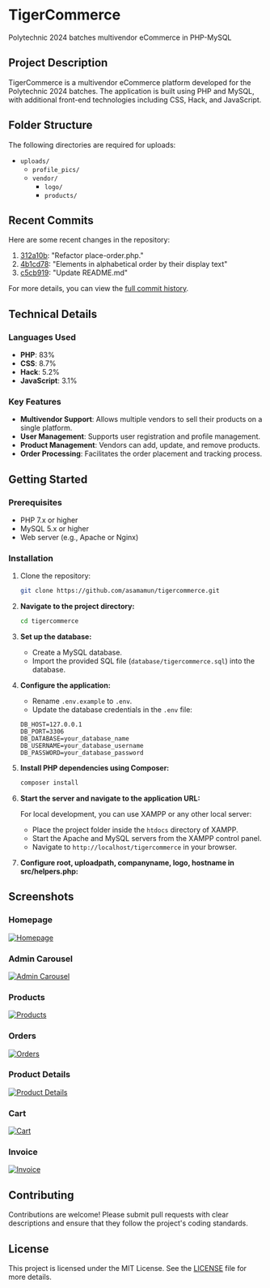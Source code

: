 # TigerCommerce

Polytechnic 2024 batches multivendor eCommerce in PHP-MySQL

## Project Description

TigerCommerce is a multivendor eCommerce platform developed for the Polytechnic 2024 batches. The application is built using PHP and MySQL, with additional front-end technologies including CSS, Hack, and JavaScript.

## Folder Structure

The following directories are required for uploads:
- `uploads/`
  - `profile_pics/`
  - `vendor/`
    - `logo/`
    - `products/`

## Recent Commits

Here are some recent changes in the repository:
1. [312a10b](https://github.com/asamamun/tigercommerce/commit/312a10ba4f2ff8c69eb23eb04b29ca1ea55f9678): "Refactor place-order.php."
2. [4b1cd78](https://github.com/asamamun/tigercommerce/commit/4b1cd789a748e4790631c4f3ac4874ab68093196): "Elements in alphabetical order by their display text"
3. [c5cb919](https://github.com/asamamun/tigercommerce/commit/c5cb91900c5a88d8e536f4fab83b86e1b0f964bd): "Update README.md"

For more details, you can view the [full commit history](https://github.com/asamamun/tigercommerce/commits).

## Technical Details

### Languages Used
- **PHP**: 83%
- **CSS**: 8.7%
- **Hack**: 5.2%
- **JavaScript**: 3.1%

### Key Features
- **Multivendor Support**: Allows multiple vendors to sell their products on a single platform.
- **User Management**: Supports user registration and profile management.
- **Product Management**: Vendors can add, update, and remove products.
- **Order Processing**: Facilitates the order placement and tracking process.

## Getting Started

### Prerequisites
- PHP 7.x or higher
- MySQL 5.x or higher
- Web server (e.g., Apache or Nginx)

### Installation
1. Clone the repository:
   ```bash
   git clone https://github.com/asamamun/tigercommerce.git
   ```
2. **Navigate to the project directory:**

    ```bash
    cd tigercommerce
    ```

3. **Set up the database:**

    - Create a MySQL database.
    - Import the provided SQL file (`database/tigercommerce.sql`) into the database.

4. **Configure the application:**

    - Rename `.env.example` to `.env`.
    - Update the database credentials in the `.env` file:

    ```plaintext
    DB_HOST=127.0.0.1
    DB_PORT=3306
    DB_DATABASE=your_database_name
    DB_USERNAME=your_database_username
    DB_PASSWORD=your_database_password
    ```

5. **Install PHP dependencies using Composer:**

    ```bash
    composer install
    ```

6. **Start the server and navigate to the application URL:**

    For local development, you can use XAMPP or any other local server:

    - Place the project folder inside the `htdocs` directory of XAMPP.
    - Start the Apache and MySQL servers from the XAMPP control panel.
    - Navigate to `http://localhost/tigercommerce` in your browser.

7. **Configure root, uploadpath, companyname, logo, hostname in src/helpers.php:**   

## Screenshots

### Homepage
[![Homepage](https://github.com/asamamun/tigercommerce/blob/master/screenshots/homepage.png)](https://github.com/asamamun/tigercommerce/blob/master/screenshots/homepage.png)

### Admin Carousel
[![Admin Carousel](https://github.com/asamamun/tigercommerce/blob/master/screenshots/admin-carousel.png)](https://github.com/asamamun/tigercommerce/blob/master/screenshots/admin-carousel.png)

### Products
[![Products](https://github.com/asamamun/tigercommerce/blob/master/screenshots/products.png)](https://github.com/asamamun/tigercommerce/blob/master/screenshots/products.png)

### Orders
[![Orders](https://github.com/asamamun/tigercommerce/blob/master/screenshots/orders.png)](https://github.com/asamamun/tigercommerce/blob/master/screenshots/orders.png)

### Product Details
[![Product Details](https://github.com/asamamun/tigercommerce/blob/master/screenshots/details.png)](https://github.com/asamamun/tigercommerce/blob/master/screenshots/details.png)

### Cart
[![Cart](https://github.com/asamamun/tigercommerce/blob/master/screenshots/cart.png)](https://github.com/asamamun/tigercommerce/blob/master/screenshots/cart.png)

### Invoice
[![Invoice](https://github.com/asamamun/tigercommerce/blob/master/screenshots/invoice.png)](https://github.com/asamamun/tigercommerce/blob/master/screenshots/invoice.png)


## Contributing

Contributions are welcome! Please submit pull requests with clear descriptions and ensure that they follow the project's coding standards.

## License

This project is licensed under the MIT License. See the [LICENSE](LICENSE) file for more details.